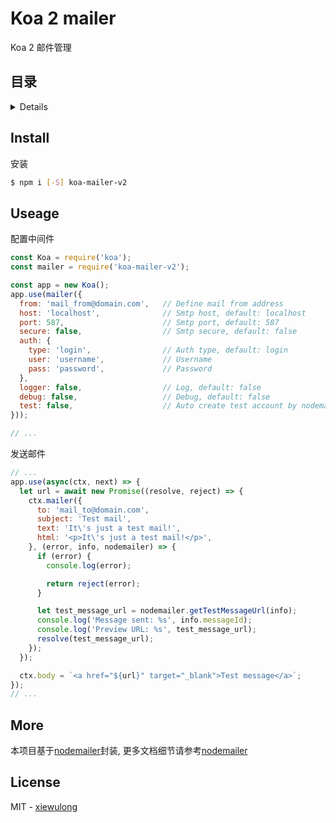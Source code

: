 # Koa 2 mailer

Koa 2 邮件管理

## 目录

<details>

* [安装](#install)
* [使用](#useage)
* [更多](#more)
* [License](#license)

</details>

## Install

安装

```bash
$ npm i [-S] koa-mailer-v2
```

## Useage

配置中间件

```js
const Koa = require('koa');
const mailer = require('koa-mailer-v2');

const app = new Koa();
app.use(mailer({
  from: 'mail_from@domain.com',   // Define mail from address
  host: 'localhost',              // Smtp host, default: localhost
  port: 587,                      // Smtp port, default: 587
  secure: false,                  // Smtp secure, default: false
  auth: {
    type: 'login',                // Auth type, default: login
    user: 'username',             // Username
    pass: 'password',             // Password
  },
  logger: false,                  // Log, default: false
  debug: false,                   // Debug, default: false
  test: false,                    // Auto create test account by nodemailer.createTestAccount, default: false
}));

// ...
```

发送邮件

```js
// ...
app.use(async(ctx, next) => {
  let url = await new Promise((resolve, reject) => {
    ctx.mailer({
      to: 'mail_to@domain.com',
      subject: 'Test mail',
      text: 'It\'s just a test mail!',
      html: '<p>It\'s just a test mail!</p>',
    }, (error, info, nodemailer) => {
      if (error) {
        console.log(error);

        return reject(error);
      }

      let test_message_url = nodemailer.getTestMessageUrl(info);
      console.log('Message sent: %s', info.messageId);
      console.log('Preview URL: %s', test_message_url);
      resolve(test_message_url);
    });
  });

  ctx.body = `<a href="${url}" target="_blank">Test message</a>`;
});
// ...
```

## More

本项目基于[nodemailer](https://github.com/nodemailer/nodemailer)封装, 更多文档细节请参考[nodemailer](https://nodemailer.com)

## License

MIT - [xiewulong](https://github.com/xiewulong)
